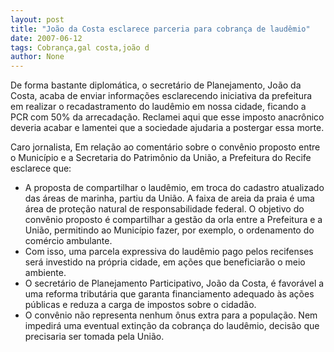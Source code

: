 ```yaml
---
layout: post
title: "João da Costa esclarece parceria para cobrança de laudêmio"
date: 2007-06-12
tags: Cobrança,gal costa,joão d
author: None
---
```

De forma bastante diplom&aacute;tica, o secret&aacute;rio de Planejamento, Jo&atilde;o da Costa, acaba de enviar informa&ccedil;&otilde;es esclarecendo iniciativa da prefeitura em realizar o recadastramento do laud&ecirc;mio em nossa cidade, ficando a PCR com 50% da arrecada&ccedil;&atilde;o. Reclamei aqui que esse imposto anacr&ocirc;nico deveria acabar e lamentei que a sociedade ajudaria a postergar essa morte.

Caro jornalista,
Em rela&ccedil;&atilde;o ao coment&aacute;rio sobre o conv&ecirc;nio proposto entre o Munic&iacute;pio e a Secretaria do Patrim&ocirc;nio da Uni&atilde;o, a Prefeitura do Recife esclarece que: 
- A proposta de compartilhar o laud&ecirc;mio, em troca do cadastro atualizado das &aacute;reas de marinha, partiu da Uni&atilde;o. A faixa de areia da praia &eacute; uma &aacute;rea de prote&ccedil;&atilde;o natural de responsabilidade federal. O objetivo do conv&ecirc;nio proposto &eacute; compartilhar a gest&atilde;o da orla entre a Prefeitura e a Uni&atilde;o, permitindo ao Munic&iacute;pio fazer, por exemplo, o ordenamento do com&eacute;rcio ambulante.
- Com isso, uma parcela expressiva do laud&ecirc;mio pago pelos recifenses ser&aacute; investido na pr&oacute;pria cidade, em a&ccedil;&otilde;es que beneficiar&atilde;o o meio ambiente.
- O secret&aacute;rio de Planejamento Participativo, Jo&atilde;o da Costa, &eacute; favor&aacute;vel a uma reforma tribut&aacute;ria que garanta financiamento adequado &agrave;s a&ccedil;&otilde;es p&uacute;blicas e reduza a carga de impostos sobre o cidad&atilde;o.
- O conv&ecirc;nio n&atilde;o representa nenhum &ocirc;nus extra para a popula&ccedil;&atilde;o. Nem impedir&aacute; uma eventual extin&ccedil;&atilde;o da cobran&ccedil;a do laud&ecirc;mio, decis&atilde;o que precisaria ser tomada pela Uni&atilde;o. 